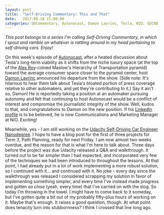 ```yaml
---
layout: post
title:  "Self-Driving Commentary: This and That"
date:   2017-08-18 21:00:00 
categories: SDCommentary, Autonocast, Damon Lavrinc, Tesla, NIO, SDCND, stubbornness
---
```

*This post belongs to a series I'm calling Self-Driving Commentary, in which I spout and ramble on whatever is rattling around in my head pertaining to self-driving cars. Enjoy!*

On this week's episode of [Autonocast](http://www.autonocast.com), after a heated discussion about Tesla's long-term viability as it shifts from the niche luxury space (at the top of the [Alex Roy](https://en.wikipedia.org/wiki/Alex_Roy)-coined Maslow's Hierarchy of Transportation pyramid) toward the average consumer space closer to the pyramid center, host [Damon Lavrinc](http://www.damonlavrinc.com/) announced his departure from the show. (Side note: It's hilarious to hear them talk about Tesla's bloated portion of press coverage relative to other automakers, and yet they're contributing to it.) Say it ain't so, Damon! He is reportedly taking a position at an automaker pursuing autonomy and felt that continuing to host Autonocast would be a conflict of interest and compromise the journalistic integrity of the show. Well, kudos to that, and congratulations to Damon on the new position. If his [LinkedIn profile](https://www.linkedin.com/in/damon-lavrinc-35398639) is to be believed, he is now Communications and Marketing Manager at NIO. Exciting!

Meanwhile, yes - I am still working on the [Udacity Self-Driving Car Engineer Nanodegree](https://www.udacity.com/drive). I hope to have a blog post for the first of three projects for Term 3, Path Planning, ready for next Friday. I am now almost two weeks overdue, and the reason for that is what I'm here to talk about. Three days before the project was due Udacity released a Q&A and walkthrough. It turned out to be far simpler than I had expected, and incorporated very few of the techniques we had been introduced to throughout the lessons. At that point, I had already put in a lot of work implementing a more robust solution, so I continued with it... and continued with it. No joke - every day since the walkthrough was released I considered scrapping my solution in favor of implementing something simpler, and every time I've instead made progress and gotten *so close* (yeah, every time) that I've carried on with the slog. So today I'm throwing in the towel. I might have to come back to it someday, but I've gotten quite a bit out of my probably fifty-plus hours of working on it. Maybe that's enough. It raises a good question, though. At what point does tenacity turn into stubbornness? I think I crossed that line long ago.

